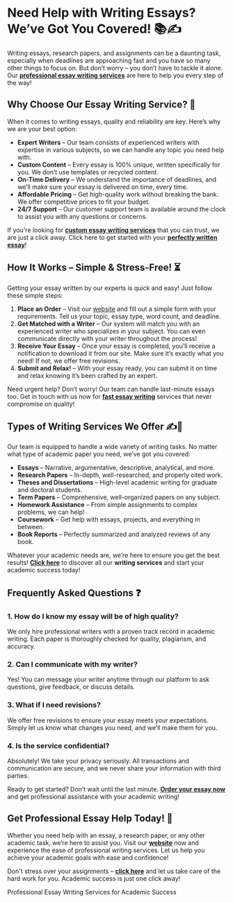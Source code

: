 <h1>Need Help with Writing Essays? We’ve Got You Covered! 📚✍️</h1>

<p>Writing essays, research papers, and assignments can be a daunting task, especially when deadlines are approaching fast and you have so many other things to focus on. But don’t worry – you don’t have to tackle it alone. Our <a href="https://tinyurl.com/topessay?keyword=writing+essays" target="_blank"><strong>professional essay writing services</strong></a> are here to help you every step of the way!</p>

<h2>Why Choose Our Essay Writing Service? 🤔</h2>

<p>When it comes to writing essays, quality and reliability are key. Here’s why we are your best option:</p>

<ul>
  <li><strong>Expert Writers</strong> – Our team consists of experienced writers with expertise in various subjects, so we can handle any topic you need help with.</li>
  <li><strong>Custom Content</strong> – Every essay is 100% unique, written specifically for you. We don’t use templates or recycled content.</li>
  <li><strong>On-Time Delivery</strong> – We understand the importance of deadlines, and we’ll make sure your essay is delivered on time, every time.</li>
  <li><strong>Affordable Pricing</strong> – Get high-quality work without breaking the bank. We offer competitive prices to fit your budget.</li>
  <li><strong>24/7 Support</strong> – Our customer support team is available around the clock to assist you with any questions or concerns.</li>
</ul>

<p>If you're looking for <a href="https://tinyurl.com/topessay?keyword=writing+essays" target="_blank"><strong>custom essay writing services</strong></a> that you can trust, we are just a click away. Click here to get started with your <a href="https://tinyurl.com/topessay?keyword=writing+essays" target="_blank"><strong>perfectly written essay</strong></a>!</p>

<h2>How It Works – Simple & Stress-Free! ⏳</h2>

<p>Getting your essay written by our experts is quick and easy! Just follow these simple steps:</p>

<ol>
  <li><strong>Place an Order</strong> – Visit our <a href="https://tinyurl.com/topessay?keyword=writing+essays" target="_blank">website</a> and fill out a simple form with your requirements. Tell us your topic, essay type, word count, and deadline.</li>
  <li><strong>Get Matched with a Writer</strong> – Our system will match you with an experienced writer who specializes in your subject. You can even communicate directly with your writer throughout the process!</li>
  <li><strong>Receive Your Essay</strong> – Once your essay is completed, you’ll receive a notification to download it from our site. Make sure it’s exactly what you need! If not, we offer free revisions.</li>
  <li><strong>Submit and Relax!</strong> – With your essay ready, you can submit it on time and relax knowing it’s been crafted by an expert.</li>
</ol>

<p>Need urgent help? Don’t worry! Our team can handle last-minute essays too. Get in touch with us now for <a href="https://tinyurl.com/topessay?keyword=writing+essays" target="_blank"><strong>fast essay writing</strong></a> services that never compromise on quality!</p>

<h2>Types of Writing Services We Offer ✍️📑</h2>

<p>Our team is equipped to handle a wide variety of writing tasks. No matter what type of academic paper you need, we’ve got you covered:</p>

<ul>
  <li><strong>Essays</strong> – Narrative, argumentative, descriptive, analytical, and more.</li>
  <li><strong>Research Papers</strong> – In-depth, well-researched, and properly cited work.</li>
  <li><strong>Theses and Dissertations</strong> – High-level academic writing for graduate and doctoral students.</li>
  <li><strong>Term Papers</strong> – Comprehensive, well-organized papers on any subject.</li>
  <li><strong>Homework Assistance</strong> – From simple assignments to complex problems, we can help!</li>
  <li><strong>Coursework</strong> – Get help with essays, projects, and everything in between.</li>
  <li><strong>Book Reports</strong> – Perfectly summarized and analyzed reviews of any book.</li>
</ul>

<p>Whatever your academic needs are, we’re here to ensure you get the best results! <a href="https://tinyurl.com/topessay?keyword=writing+essays" target="_blank"><strong>Click here</strong></a> to discover all our <strong>writing services</strong> and start your academic success today!</p>

<h2>Frequently Asked Questions ❓</h2>

<h3>1. How do I know my essay will be of high quality?</h3>
<p>We only hire professional writers with a proven track record in academic writing. Each paper is thoroughly checked for quality, plagiarism, and accuracy.</p>

<h3>2. Can I communicate with my writer?</h3>
<p>Yes! You can message your writer anytime through our platform to ask questions, give feedback, or discuss details.</p>

<h3>3. What if I need revisions?</h3>
<p>We offer free revisions to ensure your essay meets your expectations. Simply let us know what changes you need, and we’ll make them for you.</p>

<h3>4. Is the service confidential?</h3>
<p>Absolutely! We take your privacy seriously. All transactions and communication are secure, and we never share your information with third parties.</p>

<p>Ready to get started? Don’t wait until the last minute. <a href="https://tinyurl.com/topessay?keyword=writing+essays" target="_blank"><strong>Order your essay now</strong></a> and get professional assistance with your academic writing!</p>

<h2>Get Professional Essay Help Today! 🚀</h2>

<p>Whether you need help with an essay, a research paper, or any other academic task, we’re here to assist you. Visit our <a href="https://tinyurl.com/topessay?keyword=writing+essays" target="_blank"><strong>website</strong></a> now and experience the ease of professional writing services. Let us help you achieve your academic goals with ease and confidence!</p>

<p>Don't stress over your assignments – <a href="https://tinyurl.com/topessay?keyword=writing+essays" target="_blank"><strong>click here</strong></a> and let us take care of the hard work for you. Academic success is just one click away!</p>
Professional Essay Writing Services for Academic Success
